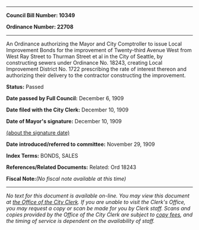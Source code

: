 

********

**Council Bill Number: 10349**
   
**Ordinance Number: 22708**
********

 An Ordinance authorizing the Mayor and City Comptroller to issue Local Improvement Bonds for the improvement of Twenty-third Avenue West from West Ray Street to Thurman Street et al in the City of Seattle, by constructing sewers under Ordinance No. 18243, creating Local Improvement District No. 1722 prescribing the rate of interest thereon and authorizing their delivery to the contractor constructing the improvement.

**Status:** Passed
   
**Date passed by Full Council:** December 6, 1909
   
**Date filed with the City Clerk:** December 10, 1909
   
**Date of Mayor's signature:** December 10, 1909
   
[(about the signature date)](/~public/approvaldate.htm)
   
   
   
**Date introduced/referred to committee:** November 29, 1909
   
   
**Index Terms:** BONDS, SALES

**References/Related Documents:** Related: Ord 18243

**Fiscal Note:**_(No fiscal note available at this time)_
********

_No text for this document is available on-line. You may view this document at [the Office of the City Clerk](http://www.seattle.gov/leg/clerk/contactUs.htm). If you are unable to visit the Clerk's Office, you may request a copy or scan be made for you by Clerk staff. Scans and copies provided by the Office of the City Clerk are subject to [copy fees](http://clerk.seattle.gov/~public/clerkfees.htm), and the timing of service is dependent on the availability of staff._

